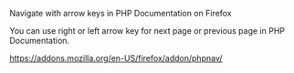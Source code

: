 Navigate with arrow keys in PHP Documentation on Firefox

You can use right or left arrow key for next page or previous page in PHP Documentation.

https://addons.mozilla.org/en-US/firefox/addon/phpnav/
